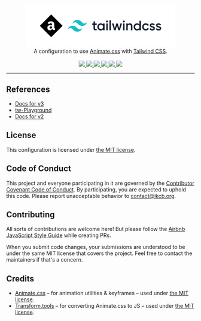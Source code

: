 <!-- markdownlint-disable MD033 MD041 -->
<p align="center">
  <a href="https://github.com/ikcb/animated-tailwindcss"><img src="logo.svg" width="400" /></a>
  <br />
  A configuration to use <a href="https://github.com/animate-css/animate.css">Animate.css</a> with
  <a href="https://github.com/tailwindlabs/tailwindcss">Tailwind CSS</a>.
  <br />
  <br />
  <a href="https://github.com/animate-css/animate.css/releases/tag/v4.1.1">
    <img src="https://img.shields.io/badge/animate.css-v4.1.1-007EC6?style=flat-square" />
  </a>
  <a href="https://www.npmjs.com/package/animated-tailwindcss">
    <img src="https://img.shields.io/npm/v/animated-tailwindcss?style=flat-square" />
    <img src="https://img.shields.io/npm/dm/animated-tailwindcss?logo=npm&style=flat-square" />
  </a>
  <a href="LICENSE">
    <img src="https://img.shields.io/npm/l/animated-tailwindcss?style=flat-square" />
  </a>
  <a href="https://conventionalcommits.org">
    <img src="https://img.shields.io/badge/conventional%20commits-1.0.0-yellow.svg?style=flat-square" />
  </a>
  <a href="https://ikcb.org/animated-tailwindcss">
    <img src="https://img.shields.io/netlify/f63b8a42-3984-4b43-96ff-7419625005e8?label=docs&logo=netlify&style=flat-square" />
  </a>
</p>

---

## References

- [Docs for v3](https://ikcb.org/animated-tailwindcss)
- [tw-Playground](https://play.tailwindcss.com/TsNC9Yw9Nc)
- [Docs for v2](https://www.npmjs.com/package/animated-tailwindcss/v/2.6.1)

## License

This configuration is licensed under [the MIT license](LICENSE).

## Code of Conduct

This project and everyone participating in it are governed by the [Contributor Covenant Code of Conduct](CODE_OF_CONDUCT.md). By participating, you are expected to uphold this code. Please report unacceptable behavior to [contact@ikcb.org](mailto:contact@ikcb.org).

## Contributing

All sorts of contributions are welcome here! But please follow the [Airbnb JavaScript Style Guide](https://github.com/airbnb/javascript) while creating PRs.

When you submit code changes, your submissions are understood to be under the same MIT license that covers the project. Feel free to contact the maintainers if that's a concern.

## Credits

- [Animate.css](https://github.com/animate-css/animate.css) &ndash; for animation utilities & keyframes &ndash; used under [the MIT license](https://cdn.jsdelivr.net/npm/animate.css@4.1.1/LICENSE).
- [Transform.tools](https://github.com/ritz078/transform) &ndash; for converting Animate.css to JS &ndash; used under [the MIT license](https://github.com/ritz078/transform/blob/master/LICENSE).
